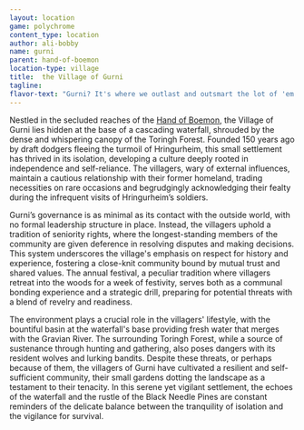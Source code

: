 ```yaml
---
layout: location
game: polychrome
content_type: location
author: ali-bobby
name: gurni
parent: hand-of-boemon
location-type: village
title:  the Village of Gurni
tagline: 
flavor-text: "Gurni? It's where we outlast and outsmart the lot of 'em. We're the thorn in the side of Hringurheim, hidden by trees and falls. Don't need much, don't want much. You're either born here or you ain't, and if you ain't, well, good luck finding us. We stick to our own, and the forest keeps our secrets. That's Gurni for ya."
---
```


Nestled in the secluded reaches of the [Hand of Boemon](/locations/hand-of-boemon), the Village of Gurni lies hidden at the base of a cascading waterfall, shrouded by the dense and whispering canopy of the Toringh Forest. Founded 150 years ago by draft dodgers fleeing the turmoil of Hringurheim, this small settlement has thrived in its isolation, developing a culture deeply rooted in independence and self-reliance. The villagers, wary of external influences, maintain a cautious relationship with their former homeland, trading necessities on rare occasions and begrudgingly acknowledging their fealty during the infrequent visits of Hringurheim’s soldiers.

Gurni’s governance is as minimal as its contact with the outside world, with no formal leadership structure in place. Instead, the villagers uphold a tradition of seniority rights, where the longest-standing members of the community are given deference in resolving disputes and making decisions. This system underscores the village's emphasis on respect for history and experience, fostering a close-knit community bound by mutual trust and shared values. The annual festival, a peculiar tradition where villagers retreat into the woods for a week of festivity, serves both as a communal bonding experience and a strategic drill, preparing for potential threats with a blend of revelry and readiness.

The environment plays a crucial role in the villagers' lifestyle, with the bountiful basin at the waterfall's base providing fresh water that merges with the Gravian River. The surrounding Toringh Forest, while a source of sustenance through hunting and gathering, also poses dangers with its resident wolves and lurking bandits. Despite these threats, or perhaps because of them, the villagers of Gurni have cultivated a resilient and self-sufficient community, their small gardens dotting the landscape as a testament to their tenacity. In this serene yet vigilant settlement, the echoes of the waterfall and the rustle of the Black Needle Pines are constant reminders of the delicate balance between the tranquility of isolation and the vigilance for survival.